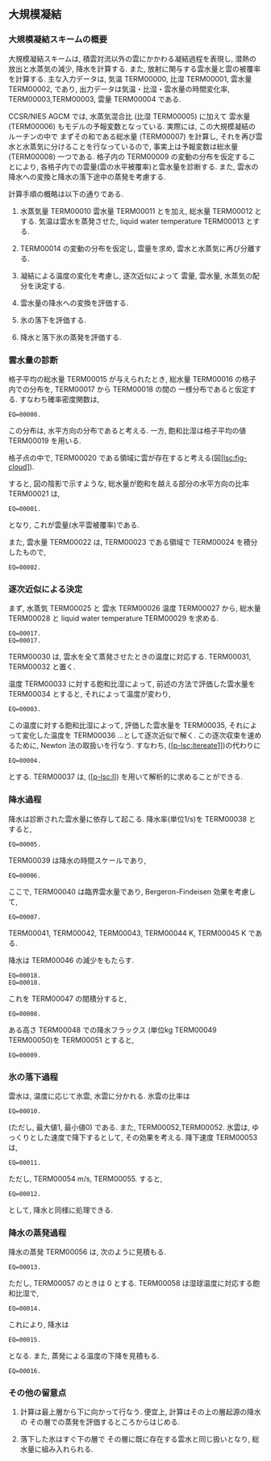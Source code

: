 ## 大規模凝結

### 大規模凝結スキームの概要

大規模凝結スキームは,
積雲対流以外の雲にかかわる凝結過程を表現し,
潜熱の放出と水蒸気の減少, 降水を計算する.
また, 放射に関与する雲水量と雲の被覆率を計算する.
主な入力データは, 気温 TERM00000, 比湿 TERM00001, 雲水量 TERM00002, であり,
出力データは気温・比湿・雲水量の時間変化率,
TERM00003,TERM00003,
雲量 TERM00004 である.

CCSR/NIES AGCM では, 水蒸気混合比 (比湿 TERM00005) に加えて
雲水量 (TERM00006) もモデルの予報変数となっている.
実際には, この大規模凝結のルーチンの中で
まずその和である総水量 (TERM00007) を計算し,
それを再び雲水と水蒸気に分けることを行なっているので,
事実上は予報変数は総水量 (TERM00008) 一つである.
格子内の TERM00009 の変動の分布を仮定することにより,
各格子内での雲量(雲の水平被覆率)と雲水量を診断する.
また, 雲水の降水への変換と降水の落下途中の蒸発を考慮する.

計算手順の概略は以下の通りである.

1.  水蒸気量 TERM00010 雲水量 TERM00011 とを加え,
    総水量 TERM00012 とする.
    気温は雲水を蒸発させた,
    liquid water temperature TERM00013 とする.

2.  TERM00014 の変動の分布を仮定し,
    雲量を求め, 雲水と水蒸気に再び分離する.

3.  凝結による温度の変化を考慮し,
    逐次近似によって
    雲量, 雲水量, 水蒸気の配分を決定する.

4.  雲水量の降水への変換を評価する.

5.  氷の落下を評価する.

6.  降水と落下氷の蒸発を評価する.

### 雲水量の診断

格子平均の総水量 TERM00015 が与えられたとき,
総水量 TERM00016 の格子内での分布を,
TERM00017 から TERM00018 の間の
一様分布であると仮定する. すなわち確率密度関数は,

    EQ=00000.

この分布は, 水平方向の分布であると考える.
一方, 飽和比湿は格子平均の値 TERM00019 を用いる.

格子点の中で,
TERM00020 である領域に雲が存在すると考える(図[\[lsc:fig-cloud\]](#lsc:fig-cloud)).

すると, 図の陰影で示すような,
総水量が飽和を越える部分の水平方向の比率 TERM00021 は,

    EQ=00001.

となり, これが雲量(水平雲被覆率)である.

また, 雲水量 TERM00022 は, TERM00023 である領域で
TERM00024 を積分したもので,

    EQ=00002.

### 逐次近似による決定

まず, 水蒸気 TERM00025 と 雲水 TERM00026 温度 TERM00027 から,
総水量 TERM00028 と liquid water temperature TERM00029 を求める.

    EQ=00017.
    EQ=00017.

TERM00030 は, 雲水を全て蒸発させたときの温度に対応する.
TERM00031, TERM00032 と置く.

温度 TERM00033 に対する飽和比湿によって,
前述の方法で評価した雲水量を TERM00034 とすると,
それによって温度が変わり,

    EQ=00003.

この温度に対する飽和比湿によって, 評価した雲水量を TERM00035,
それによって変化した温度を TERM00036 …として逐次近似で解く.
この逐次収束を速めるために, Newton 法の取扱いを行なう.
すなわち, ([\[p-lsc:itereate1\]](#p-lsc:itereate1))の代わりに

    EQ=00004.

とする.
TERM00037 は, ([\[p-lsc:l\]](#p-lsc:l)) を用いて解析的に求めることができる.

### 降水過程

降水は診断された雲水量に依存して起こる.
降水率(単位1/s)を TERM00038 とすると,

    EQ=00005.

TERM00039 は降水の時間スケールであり,

    EQ=00006.

ここで, TERM00040 は臨界雲水量であり,
Bergeron-Findeisen 効果を考慮して,

    EQ=00007.

TERM00041, TERM00042, TERM00043,
TERM00044 K, TERM00045 K である.

降水は TERM00046 の減少をもたらす.

    EQ=00018.
    EQ=00018.

これを TERM00047 の間積分すると,

    EQ=00008.

ある高さ TERM00048 での降水フラックス
(単位kg TERM00049 TERM00050)を TERM00051 とすると,

    EQ=00009.

### 氷の落下過程

雲水は, 温度に応じて氷雲, 水雲に分かれる.
氷雲の比率は

    EQ=00010.

(ただし, 最大値1, 最小値0) である. また,
TERM00052,TERM00052.
氷雲は, ゆっくりとした速度で降下するとして,
その効果を考える. 降下速度 TERM00053 は,

    EQ=00011.

ただし, TERM00054 m/s, TERM00055.
すると,

    EQ=00012.

として, 降水と同様に処理できる.

### 降水の蒸発過程

降水の蒸発 TERM00056 は, 次のように見積もる.

    EQ=00013.

ただし, TERM00057 のときは 0 とする.
TERM00058 は湿球温度に対応する飽和比湿で,

    EQ=00014.

これにより, 降水は

    EQ=00015.

となる. また, 蒸発による温度の下降を見積もる.

    EQ=00016.

### その他の留意点

1.  計算は最上層から下に向かって行なう.
    便宜上, 計算はその上の層起源の降水の
    その層での蒸発を評価するところからはじめる.

2.  落下した氷はすぐ下の層で
    その層に既に存在する雲水と同じ扱いとなり,
    総水量に組み入れられる.
